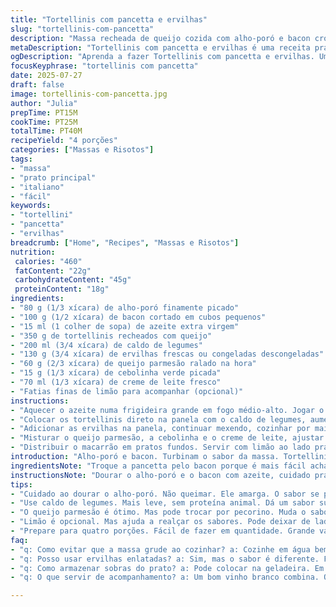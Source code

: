 ```yaml
---
title: "Tortellinis com pancetta e ervilhas"
slug: "tortellinis-com-pancetta"
description: "Massa recheada de queijo cozida com alho-poró e bacon crocante, ervilhas frescas e um toque de creme. Receita prática, com caldo de galinha pra dar sabor e queijo parmesão ralado na hora. Rápido, simples, com um toque de salsinha fresca, tem saída fácil e sabor marcante. A pancetta traz crocância e gordura que invade o molho cremoso, equilibrando a leveza das ervilhas. O limão serve pra abrir o prato, corte e esprema na hora, realça os sabores. Prato feito na frigideira só, sem complicação, pra quatro pessoas. Opção sem glúten e sem ovos original, mas com adaptação no bacon e creme."
metaDescription: "Tortellinis com pancetta e ervilhas é uma receita prática e saborosa. Perfeita para o dia a dia, com sabores marcantes e ingredientes simples."
ogDescription: "Aprenda a fazer Tortellinis com pancetta e ervilhas. Um prato prático e delicioso, pronto em poucos minutos."
focusKeyphrase: "tortellinis com pancetta"
date: 2025-07-27
draft: false
image: tortellinis-com-pancetta.jpg
author: "Julia"
prepTime: PT15M
cookTime: PT25M
totalTime: PT40M
recipeYield: "4 porções"
categories: ["Massas e Risotos"]
tags:
- "massa"
- "prato principal"
- "italiano"
- "fácil"
keywords:
- "tortellini"
- "pancetta"
- "ervilhas"
breadcrumb: ["Home", "Recipes", "Massas e Risotos"]
nutrition: 
 calories: "460"
 fatContent: "22g"
 carbohydrateContent: "45g"
 proteinContent: "18g"
ingredients:
- "80 g (1/3 xícara) de alho-poró finamente picado"
- "100 g (1/2 xícara) de bacon cortado em cubos pequenos"
- "15 ml (1 colher de sopa) de azeite extra virgem"
- "350 g de tortellinis recheados com queijo"
- "200 ml (3/4 xícara) de caldo de legumes"
- "130 g (3/4 xícara) de ervilhas frescas ou congeladas descongeladas"
- "60 g (2/3 xícara) de queijo parmesão ralado na hora"
- "15 g (1/3 xícara) de cebolinha verde picada"
- "70 ml (1/3 xícara) de creme de leite fresco"
- "Fatias finas de limão para acompanhar (opcional)"
instructions:
- "Aquecer o azeite numa frigideira grande em fogo médio-alto. Jogar o alho-poró e o bacon, mexer até dourar, uns 6 minutos. Cuidado pra não queimar o alho-poró, fica amargo."
- "Colocar os tortellinis direto na panela com o caldo de legumes, aumentar o fogo e deixar ferver. Baixar pra médio, deixar cozinhar 3 minutos quase al dente."
- "Adicionar as ervilhas na panela, continuar mexendo, cozinhar por mais 3 a 4 minutos até as ervilhas ficarem macias e o macarrão cozido ao ponto."
- "Misturar o queijo parmesão, a cebolinha e o creme de leite, ajustar sal e pimenta-do-reino a gosto. Mexer rápido pra derreter o queijo e incorporar o creme, formando um molho cremoso."
- "Distribuir o macarrão em pratos fundos. Servir com limão ao lado pra espremer na hora, realça sabor e traz frescor."
introduction: "Alho-poró e bacon. Turbinam o sabor da massa. Tortellini recheado é aquele toque especial, fácil de achar aqui, no mercado ou lojas italianas. Caldo de legumes suaviza, nada pesado. Ervilhas dão cor, verdinho e doçura. Não tem segredo, rápido na frigideira. Creme de leite por último, pra ficar untuoso, diferente do tradicional apenas com queijo. E o toque final é a cebolinha, do campo, que puxa o aroma. Limão não é obrigatório, mas transforma o prato. Testa, você vai querer sempre assim. Tudo simples, nada muito sofisticado, mas com gostinho de comida caseira top. Bacon no lugar da pancetta porque aqui é o que temos na esquina. O alho-poró, fresquinho, substitui a cebola pra suavizar. Ser prático é vital. Mais que tudo, é um prato para o dia a dia, onde a cozinha se mistura com conversa e risada, a refeição vira momento."
ingredientsNote: "Troque a pancetta pelo bacon porque é mais fácil achar e mais barato. O alho-poró substitui o alho comum pra dar um sabor mais delicado e uma textura diferente, sem aquela agressividade. Use caldo de legumes em vez do caldo de galinha para deixar o prato mais leve, especialmente pra quem não come proteína animal. Escolha tortellinis recheados com queijo, não com carne, pra manter a leveza e concentração do sabor no molho. Creme de leite fresco quando possível, traz untuosidade sem pesar. A cebolinha entra no lugar do salsinha para dar um aroma mais intenso e uma pitada diferente ao prato. Limões finamente fatiados esperam na borda do prato para cada um usar a gosto. Pode trocar o parmesão por pecorino para variar o sabor, mais intenso e salgado, destaco isso porque muda tudo. Use ervilhas congeladas sempre que polpa fresca for difícil, descongele antes."
instructionsNote: "Dourar o alho-poró e o bacon com azeite, cuidado pra não queimar. Se queimar, fica amargo, estraga tudo. Coloque os tortellinis junto com o caldo e eleva fogo pra ferver, daí baixar e cozinhar uns minutinhos até quase al dente. Jogar as ervilhas e mexer pra elas aquecerem com a massa, continuar cozinhando, então fica um cozimento em duas fases: a massa primeiro, depois as ervilhas. Acrescente queijo e creme no final, mexa rápido pra queijo derreter e formar capa cremosa. Não deixe ferver nessa etapa, senão o creme pode talhar. Acerte tempero com sal e pimenta no final, prova sempre. Sirva imediatamente pra não ressecar. O limão é pra quem quer chegar com acidez na mesa, ajuda, mas pode pular. Se usar caldo caseiro, reduz um pouco o sal. Fique de olho na textura da massa, queremos al dente, firme, que dá mordida. Macarrão virou trabalho de criança depois da receita. Um prato só, pouca louça, tranquilidade. Reserve para as visitas surpresa, impressiona fácil."
tips:
- "Cuidado ao dourar o alho-poró. Não queimar. Ele amarga. O sabor se perde. O bacon dá crocância. E deve ser bem cortado."
- "Use caldo de legumes. Mais leve, sem proteína animal. Dá um sabor suave. Evita peso no estômago. Teste com caldo caseiro."
- "O queijo parmesão é ótimo. Mas pode trocar por pecorino. Muda o sabor. Fica mais salgado. Importante na receita."
- "Limão é opcional. Mas ajuda a realçar os sabores. Pode deixar de lado, se não gostar. Mas vale a pena experimentar."
- "Prepare para quatro porções. Fácil de fazer em quantidade. Grande vantagem. Perfeito para receber convidados ou família."
faq:
- "q: Como evitar que a massa grude ao cozinhar? a: Cozinhe em água bem salgada. E não esqueça de mexer. Isso ajuda muito. Outra dica: use uma panela espaçosa."
- "q: Posso usar ervilhas enlatadas? a: Sim, mas o sabor é diferente. Frescas são melhores. Ideal no verão. Textura suave. Mas se não tiver, a enlatada serve."
- "q: Como armazenar sobras do prato? a: Pode colocar na geladeira. Em pote fechado. Dura até 3 dias. Também pode congelar. Mas o molho muda textura."
- "q: O que servir de acompanhamento? a: Um bom vinho branco combina. Ou uma salada leve. Simples. Para balancear. Evite pratos pesados com este prato."

---
```

